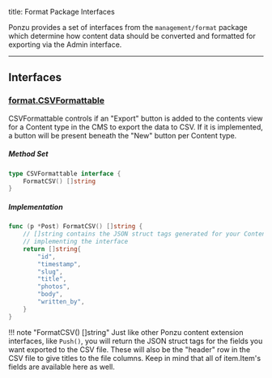title: Format Package Interfaces

Ponzu provides a set of interfaces from the `management/format` package which 
determine how content data should be converted and formatted for exporting via
the Admin interface.

---

## Interfaces

### [format.CSVFormattable](https://godoc.org/github.com/timezstyle/ponzu/management/format#CSVFormattable)

CSVFormattable controls if an "Export" button is added to the contents view for 
a Content type in the CMS to export the data to CSV. If it is implemented, a
button will be present beneath the "New" button per Content type. 

##### Method Set

```go
type CSVFormattable interface {
    FormatCSV() []string
}
```

##### Implementation

```go
func (p *Post) FormatCSV() []string {
    // []string contains the JSON struct tags generated for your Content type 
    // implementing the interface
    return []string{
        "id",
        "timestamp",
        "slug",
        "title",
        "photos",
        "body",
        "written_by",
    }
}
```

!!! note "FormatCSV() []string"
    Just like other Ponzu content extension interfaces, like `Push()`, you will 
    return the JSON struct tags for the fields you want exported to the CSV file. 
    These will also be the "header" row in the CSV file to give titles to the file
    columns. Keep in mind that all of item.Item's fields are available here as well.

